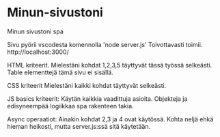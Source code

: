 # Minun-sivustoni
 Minun sivustoni spa

Sivu pyörii vscodesta komennolla 'node server.js' Toivottavasti toimii.
http://localhost:3000/

HTML kriteerit. 
Mielestäni kohdat 1,2,3,5 täyttyvät tässä työssä selkeästi.
Table elementtejä tämä sivu ei sisällä.

CSS kriteerit
Mielestäni kaikki kohdat täyttyvät selkeästi.

JS basics kriteerit:
Käytän kaikkia vaadittuja asioita. 
Objekteja ja edisyneempää logiikkaa spa rakenteen takia.

Async operaatiot:
Ainakin kohdat 2,3 ja 4 ovat käytössä.
Kohta neljä ehkä hieman heikosti, mutta server.js:ssä sitä käytetään.




